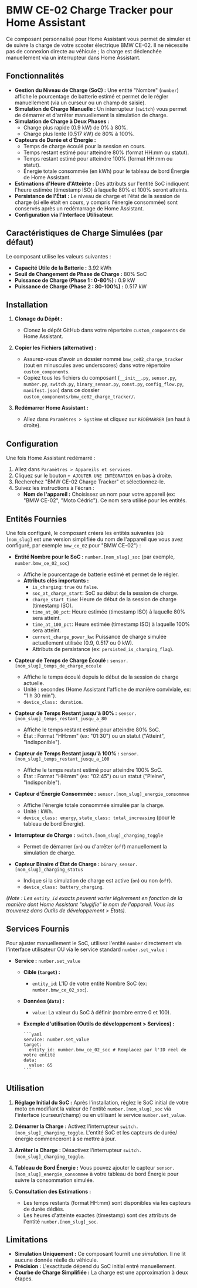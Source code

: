 # BMW CE-02 Charge Tracker pour Home Assistant

Ce composant personnalisé pour Home Assistant vous permet de simuler et de suivre la charge de votre scooter électrique BMW CE-02. Il ne nécessite pas de connexion directe au véhicule ; la charge est déclenchée manuellement via un interrupteur dans Home Assistant.

## Fonctionnalités

* **Gestion du Niveau de Charge (SoC) :** Une entité "Nombre" (`number`) affiche le pourcentage de batterie estimé et permet de le régler manuellement (via un curseur ou un champ de saisie).
* **Simulation de Charge Manuelle :** Un interrupteur (`switch`) vous permet de démarrer et d'arrêter manuellement la simulation de charge.
* **Simulation de Charge à Deux Phases :**
  * Charge plus rapide (0.9 kW) de 0% à 80%.
  * Charge plus lente (0.517 kW) de 80% à 100%.
* **Capteurs de Durée et d'Énergie :**
  * Temps de charge écoulé pour la session en cours.
  * Temps restant estimé pour atteindre 80% (format HH:mm ou statut).
  * Temps restant estimé pour atteindre 100% (format HH:mm ou statut).
  * Énergie totale consommée (en kWh) pour le tableau de bord Énergie de Home Assistant.
* **Estimations d'Heure d'Atteinte :** Des attributs sur l'entité SoC indiquent l'heure estimée (timestamp ISO) à laquelle 80% et 100% seront atteints.
* **Persistance de l'État :** Le niveau de charge et l'état de la session de charge (si elle était en cours, y compris l'énergie consommée) sont conservés après un redémarrage de Home Assistant.
* **Configuration via l'Interface Utilisateur.**

## Caractéristiques de Charge Simulées (par défaut)

Le composant utilise les valeurs suivantes :

* **Capacité Utile de la Batterie :** 3.92 kWh
* **Seuil de Changement de Phase de Charge :** 80% SoC
* **Puissance de Charge (Phase 1 : 0-80%) :** 0.9 kW
* **Puissance de Charge (Phase 2 : 80-100%) :** 0.517 kW

## Installation

1. **Clonage du Dépôt :**
   * Clonez le dépôt GitHub dans votre répertoire `custom_components` de Home Assistant.

1. **Copier les Fichiers (alternative) :**
    * Assurez-vous d'avoir un dossier nommé `bmw_ce02_charge_tracker` (tout en minuscules avec underscores) dans votre répertoire `custom_components`.
    * Copiez tous les fichiers du composant (`__init__.py`, `sensor.py`, `number.py`, `switch.py`, `binary_sensor.py`, `const.py`, `config_flow.py`, `manifest.json`) dans ce dossier `custom_components/bmw_ce02_charge_tracker/`.

2. **Redémarrer Home Assistant :**
    * Allez dans `Paramètres > Système` et cliquez sur `REDÉMARRER` (en haut à droite).

## Configuration

Une fois Home Assistant redémarré :

1. Allez dans `Paramètres > Appareils et services`.
2. Cliquez sur le bouton `+ AJOUTER UNE INTÉGRATION` en bas à droite.
3. Recherchez "BMW CE-02 Charge Tracker" et sélectionnez-le.
4. Suivez les instructions à l'écran :
    * **Nom de l'appareil :** Choisissez un nom pour votre appareil (ex: "BMW CE-02", "Moto Cédric"). Ce nom sera utilisé pour les entités.

## Entités Fournies

Une fois configuré, le composant créera les entités suivantes (où `[nom_slug]` est une version simplifiée du nom de l'appareil que vous avez configuré, par exemple `bmw_ce_02` pour "BMW CE-02") :

* **Entité Nombre pour le SoC :** `number.[nom_slug]_soc` (par exemple, `number.bmw_ce_02_soc`)
  * Affiche le pourcentage de batterie estimé et permet de le régler.
  * **Attributs clés importants :**
    * `is_charging`: `true` ou `false`.
    * `soc_at_charge_start`: SoC au début de la session de charge.
    * `charge_start_time`: Heure de début de la session de charge (timestamp ISO).
    * `time_at_80_pct`: Heure estimée (timestamp ISO) à laquelle 80% sera atteint.
    * `time_at_100_pct`: Heure estimée (timestamp ISO) à laquelle 100% sera atteint.
    * `current_charge_power_kw`: Puissance de charge simulée actuellement utilisée (0.9, 0.517 ou 0 kW).
    * Attributs de persistance (ex: `persisted_is_charging_flag`).

* **Capteur de Temps de Charge Écoulé :** `sensor.[nom_slug]_temps_de_charge_ecoule`
  * Affiche le temps écoulé depuis le début de la session de charge actuelle.
  * Unité : secondes (Home Assistant l'affiche de manière conviviale, ex: "1 h 30 min").
  * `device_class: duration`.

* **Capteur de Temps Restant jusqu'à 80% :** `sensor.[nom_slug]_temps_restant_jusqu_a_80`
  * Affiche le temps restant estimé pour atteindre 80% SoC.
  * État : Format "HH:mm" (ex: "01:30") ou un statut ("Atteint", "Indisponible").

* **Capteur de Temps Restant jusqu'à 100% :** `sensor.[nom_slug]_temps_restant_jusqu_a_100`
  * Affiche le temps restant estimé pour atteindre 100% SoC.
  * État : Format "HH:mm" (ex: "02:45") ou un statut ("Pleine", "Indisponible").

* **Capteur d'Énergie Consommée :** `sensor.[nom_slug]_energie_consommee`
  * Affiche l'énergie totale consommée simulée par la charge.
  * Unité : kWh.
  * `device_class: energy`, `state_class: total_increasing` (pour le tableau de bord Énergie).

* **Interrupteur de Charge :** `switch.[nom_slug]_charging_toggle`
  * Permet de démarrer (`on`) ou d'arrêter (`off`) manuellement la simulation de charge.

* **Capteur Binaire d'État de Charge :** `binary_sensor.[nom_slug]_charging_status`
  * Indique si la simulation de charge est active (`on`) ou non (`off`).
  * `device_class: battery_charging`.

*(Note : Les `entity_id` exacts peuvent varier légèrement en fonction de la manière dont Home Assistant "slugifie" le nom de l'appareil. Vous les trouverez dans Outils de développement > États).*

## Services Fournis

Pour ajuster manuellement le SoC, utilisez l'entité `number` directement via l'interface utilisateur OU via le service standard `number.set_value` :

* **Service :** `number.set_value`
  * **Cible (`target`) :**
    * `entity_id`: L'ID de votre entité Nombre SoC (ex: `number.bmw_ce_02_soc`).
  * **Données (`data`) :**
    * `value`: La valeur du SoC à définir (nombre entre 0 et 100).
  * **Exemple d'utilisation (Outils de développement > Services) :**

        ```yaml
        service: number.set_value
        target:
          entity_id: number.bmw_ce_02_soc # Remplacez par l'ID réel de votre entité
        data:
          value: 65
        ```

## Utilisation

1. **Réglage Initial du SoC :** Après l'installation, réglez le SoC initial de votre moto en modifiant la valeur de l'entité `number.[nom_slug]_soc` via l'interface (curseur/champ) ou en utilisant le service `number.set_value`.

2. **Démarrer la Charge :** Activez l'interrupteur `switch.[nom_slug]_charging_toggle`. L'entité SoC et les capteurs de durée/énergie commenceront à se mettre à jour.

3. **Arrêter la Charge :** Désactivez l'interrupteur `switch.[nom_slug]_charging_toggle`.

4. **Tableau de Bord Énergie :** Vous pouvez ajouter le capteur `sensor.[nom_slug]_energie_consommee` à votre tableau de bord Énergie pour suivre la consommation simulée.

5. **Consultation des Estimations :**
    * Les temps restants (format HH:mm) sont disponibles via les capteurs de durée dédiés.
    * Les heures d'atteinte exactes (timestamp) sont des attributs de l'entité `number.[nom_slug]_soc`.

## Limitations

* **Simulation Uniquement :** Ce composant fournit une *simulation*. Il ne lit aucune donnée réelle du véhicule.
* **Précision :** L'exactitude dépend du SoC initial entré manuellement.
* **Courbe de Charge Simplifiée :** La charge est une approximation à deux étapes.